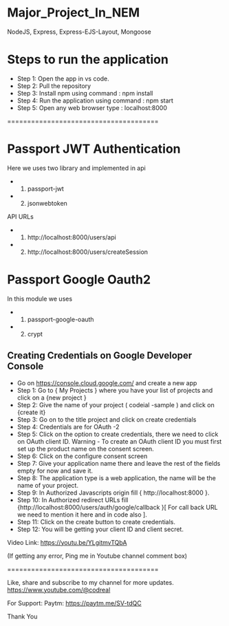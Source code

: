 # Major_Project_In_NEM

NodeJS, Express, Express-EJS-Layout, Mongoose

# Steps to run the application

- Step 1: Open the app in vs code. 
- Step 2: Pull the repository
- Step 3: Install npm using command : npm install
- Step 4: Run the application using command : npm start 
- Step 5: Open any web browser type : localhost:8000

======================================

# Passport JWT Authentication

Here we uses two library and implemented in api
- 1. passport-jwt
- 2. jsonwebtoken

API URLs

- 1. http://localhost:8000/users/api
- 2. http://localhost:8000/users/createSession

# Passport Google Oauth2

In this module we uses 
- 1. passport-google-oauth
- 2. crypt

## Creating Credentials on Google Developer Console

- Go on https://console.cloud.google.com/ and create a new app
- Step 1: Go to { My Projects } where you have your list of projects and click on a
{new project }
- Step 2: Give the name of your project ( codeial -sample ) and click on {create it}
- Step 3: Go on to the title project and click on create credentials
- Step 4: Credentials are for OAuth -2
- Step 5: Click on the option to create credentials, there we need to click on OAuth client ID.
Warning - To create an OAuth client ID you must first set up the product name on
the consent screen.
- Step 6: Click on the configure consent screen
- Step 7: Give your application name there and leave the rest of the fields empty for now and
save it.
- Step 8: The application type is a web application, the name will be the name of your project.
- Step 9: In Authorized Javascripts origin fill { http://localhost:8000 }.
- Step 10: In Authorized redirect URLs fill {http://localhost:8000/users/auth/google/callback
}[ For call back URL we need to mention it here and in code also ].
- Step 11: Click on the create button to create credentials.
- Step 12: You will be getting your client ID and client secret.

Video Link: https://youtu.be/YLgitmvTQbA

(If getting any error, Ping me in Youtube channel comment box)

======================================

Like, share and subscribe to my channel for more updates.
https://www.youtube.com/@codreal

For Support:
Paytm: https://paytm.me/SV-tdQC

Thank You
